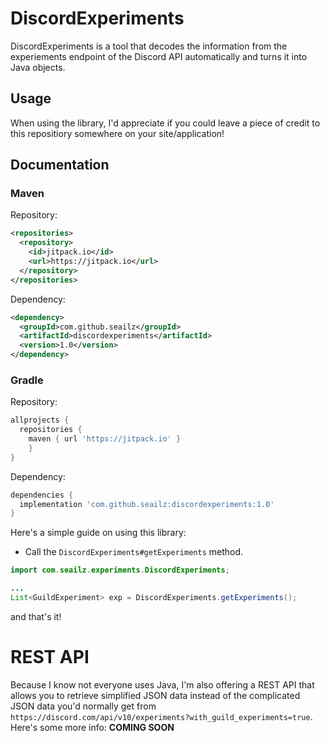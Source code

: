 # DiscordExperiments
DiscordExperiments is a tool that decodes the information from the experiements endpoint of the Discord API automatically and turns it into Java objects.

## Usage
When using the library, I'd appreciate if you could leave a piece of credit to this repositiory somewhere on your site/application!

## Documentation
### Maven
Repository:
```xml
<repositories>
  <repository>
    <id>jitpack.io</id>
    <url>https://jitpack.io</url>
  </repository>
</repositories>
```

Dependency:
```xml
<dependency>
  <groupId>com.github.seailz</groupId>
  <artifactId>discordexperiments</artifactId>
  <version>1.0</version>
</dependency>
```

### Gradle
Repository:
```gradle
allprojects {
  repositories {
	maven { url 'https://jitpack.io' }
	}
}
```

Dependency:
```gradle
dependencies {
  implementation 'com.github.seailz:discordexperiments:1.0'
}
```  

Here's a simple guide on using this library:

- Call the `DiscordExperiments#getExperiments` method.

```java
import com.seailz.experiments.DiscordExperiments;

...
List<GuildExperiment> exp = DiscordExperiments.getExperiments();
```
and that's it!


# REST API
Because I know not everyone uses Java, I'm also offering a REST API that allows you to retrieve simplified JSON data instead of the complicated JSON data you'd normally get from `https://discord.com/api/v10/experiments?with_guild_experiments=true`.
Here's some more info:
**COMING SOON**
